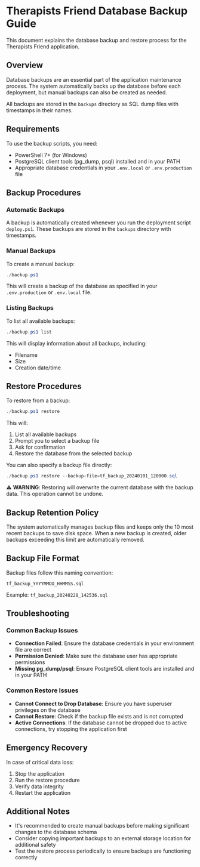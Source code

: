# Therapists Friend Database Backup Guide

This document explains the database backup and restore process for the Therapists Friend application.

## Overview

Database backups are an essential part of the application maintenance process. The system automatically backs up the database before each deployment, but manual backups can also be created as needed.

All backups are stored in the `backups` directory as SQL dump files with timestamps in their names.

## Requirements

To use the backup scripts, you need:

- PowerShell 7+ (for Windows)
- PostgreSQL client tools (pg_dump, psql) installed and in your PATH
- Appropriate database credentials in your `.env.local` or `.env.production` file

## Backup Procedures

### Automatic Backups

A backup is automatically created whenever you run the deployment script `deploy.ps1`. These backups are stored in the `backups` directory with timestamps.

### Manual Backups

To create a manual backup:

```powershell
./backup.ps1
```

This will create a backup of the database as specified in your `.env.production` or `.env.local` file.

### Listing Backups

To list all available backups:

```powershell
./backup.ps1 list
```

This will display information about all backups, including:
- Filename
- Size
- Creation date/time

## Restore Procedures

To restore from a backup:

```powershell
./backup.ps1 restore
```

This will:
1. List all available backups
2. Prompt you to select a backup file
3. Ask for confirmation
4. Restore the database from the selected backup

You can also specify a backup file directly:

```powershell
./backup.ps1 restore --backup-file=tf_backup_20240101_120000.sql
```

⚠️ **WARNING**: Restoring will overwrite the current database with the backup data. This operation cannot be undone.

## Backup Retention Policy

The system automatically manages backup files and keeps only the 10 most recent backups to save disk space. When a new backup is created, older backups exceeding this limit are automatically removed.

## Backup File Format

Backup files follow this naming convention:
```
tf_backup_YYYYMMDD_HHMMSS.sql
```

Example: `tf_backup_20240228_142536.sql`

## Troubleshooting

### Common Backup Issues

- **Connection Failed**: Ensure the database credentials in your environment file are correct
- **Permission Denied**: Make sure the database user has appropriate permissions
- **Missing pg_dump/psql**: Ensure PostgreSQL client tools are installed and in your PATH

### Common Restore Issues

- **Cannot Connect to Drop Database**: Ensure you have superuser privileges on the database
- **Cannot Restore**: Check if the backup file exists and is not corrupted
- **Active Connections**: If the database cannot be dropped due to active connections, try stopping the application first

## Emergency Recovery

In case of critical data loss:

1. Stop the application
2. Run the restore procedure
3. Verify data integrity
4. Restart the application

## Additional Notes

- It's recommended to create manual backups before making significant changes to the database schema
- Consider copying important backups to an external storage location for additional safety
- Test the restore process periodically to ensure backups are functioning correctly 